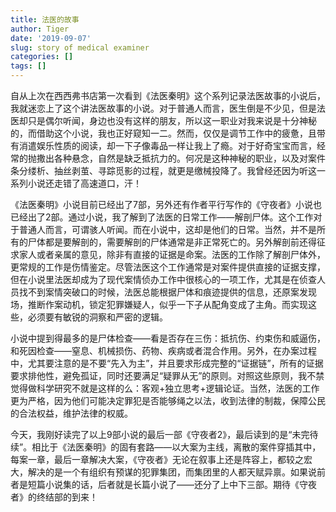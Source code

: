 ```yaml
---
title: 法医的故事
author: Tiger
date: '2019-09-07'
slug: story of medical examiner
categories: []
tags: []
---
```


自从上次在西西弗书店第一次看到《法医秦明》这个系列记录法医故事的小说后，我就迷恋上了这个讲法医故事的小说。对于普通人而言，医生倒是不少见，但是法医却只是偶尔听闻，身边也没有这样的朋友，所以这一职业对我来说是十分神秘的，而借助这个小说，我也正好窥知一二。然而，仅仅是调节工作中的疲惫，且带有消遣娱乐性质的阅读，却一下子像毒品一样让我上了瘾。对于好奇宝宝而言，经常的抛撒出各种悬念，自然是缺乏抵抗力的。何况是这种神秘的职业，以及对案件条分缕析、抽丝剥茧、寻踪觅影的过程，就更是缴械投降了。我曾经还因为听这一系列小说还走错了高速道口，汗！

《法医秦明》小说目前已经出了7部，另外还有作者平行写作的《守夜者》小说也已经出了2部。通过小说，我了解到了法医的日常工作——解剖尸体。这个工作对于普通人而言，可谓骇人听闻。而在小说中，这却是他们的日常。当然，并不是所有的尸体都是要解剖的，需要解剖的尸体通常是非正常死亡的。另外解剖前还得征求家人或者亲属的意见，除非有直接的证据是命案。法医的工作除了解剖尸体外，更常规的工作是伤情鉴定。尽管法医这个工作通常是对案件提供直接的证据支撑，但在小说里法医却成为了现代案情侦办工作中很核心的一项工作，尤其是在侦查人员找不到案情突破口的时候，法医总能根据尸体和痕迹提供的信息，还原案发现场，推断作案动机，锁定犯罪嫌疑人，似乎一下子从配角变成了主角。而实现这些，必须要有敏锐的洞察和严密的逻辑。

小说中提到得最多的是尸体检查——看是否存在三伤：抵抗伤、约束伤和威逼伤，和死因检查——窒息、机械损伤、药物、疾病或者混合作用。另外，在办案过程中，尤其要注意的是不要“先入为主”，并且要求形成完整的“证据链”，所有的证据要求排他性，避免孤证，同时还要满足“疑罪从无”的原则。对照这些原则，我不禁觉得做科学研究不就是这样的么：客观+独立思考+逻辑论证。当然，法医的工作更为严格，因为他们可能决定罪犯是否能够绳之以法，收到法律的制裁，保障公民的合法权益，维护法律的权威。

今天，我刚好读完了以上9部小说的最后一部《守夜者2》，最后读到的是“未完待续”。相比于《法医秦明》的固有套路——以大案为主线，离散的案件穿插其中，每案一章，最后一章解决大案，《守夜者》无论在叙事上还是阵容上，都较之宏大，解决的是一个有组织有预谋的犯罪集团，而集团里的人都天赋异禀。如果说前者是短篇小说集的话，后者就是长篇小说了——还分了上中下三部。期待《守夜者》的终结部的到来！
